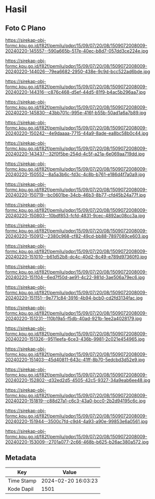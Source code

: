 # Hasil

## Foto C Plano

https://sirekap-obj-formc.kpu.go.id/f82f/pemilu/pdpr/15/09/07/20/08/1509072008009-20240220-145557--590a665b-517e-40ec-b8d7-057dd3ce224e.jpg

https://sirekap-obj-formc.kpu.go.id/f82f/pemilu/pdpr/15/09/07/20/08/1509072008009-20240220-144026--79ea6682-2950-438e-9c9d-bcc522ad6bde.jpg

https://sirekap-obj-formc.kpu.go.id/f82f/pemilu/pdpr/15/09/07/20/08/1509072008009-20240220-144316--c876c468-d5ef-44d5-81f9-b4ac5b296aa7.jpg

https://sirekap-obj-formc.kpu.go.id/f82f/pemilu/pdpr/15/09/07/20/08/1509072008009-20240220-145830--43bb701c-995e-416f-b55b-50ad1a6a7b89.jpg

https://sirekap-obj-formc.kpu.go.id/f82f/pemilu/pdpr/15/09/07/20/08/1509072008009-20240220-150242--4e9daaaa-7715-44a9-8ade-ea8bc58b0c44.jpg

https://sirekap-obj-formc.kpu.go.id/f82f/pemilu/pdpr/15/09/07/20/08/1509072008009-20240220-143437--32f0f5be-254d-4c5f-a21a-6e069aa719dd.jpg

https://sirekap-obj-formc.kpu.go.id/f82f/pemilu/pdpr/15/09/07/20/08/1509072008009-20240220-150552--8a5a3b6c-fd3c-4c8b-b761-e186d4f7a0a9.jpg

https://sirekap-obj-formc.kpu.go.id/f82f/pemilu/pdpr/15/09/07/20/08/1509072008009-20240220-150719--bc0601be-34cb-46b3-8b77-cfd45b24a77f.jpg

https://sirekap-obj-formc.kpu.go.id/f82f/pemilu/pdpr/15/09/07/20/08/1509072008009-20240220-150803--10bdf853-fcfd-4831-9cec-4892ac08cc3a.jpg

https://sirekap-obj-formc.kpu.go.id/f82f/pemilu/pdpr/15/09/07/20/08/1509072008009-20240220-150912--2380c968-cf82-49cd-bb88-7897089ce603.jpg

https://sirekap-obj-formc.kpu.go.id/f82f/pemilu/pdpr/15/09/07/20/08/1509072008009-20240220-151010--b61d52b8-dc4c-40d2-8c49-e789d97360f0.jpg

https://sirekap-obj-formc.kpu.go.id/f82f/pemilu/pdpr/15/09/07/20/08/1509072008009-20240220-151104--6ed7f50d-ae91-4c22-981d-3ae506a79ec6.jpg

https://sirekap-obj-formc.kpu.go.id/f82f/pemilu/pdpr/15/09/07/20/08/1509072008009-20240220-151151--9e771c84-3916-4b94-bcb0-cd2fd3134fac.jpg

https://sirekap-obj-formc.kpu.go.id/f82f/pemilu/pdpr/15/09/07/20/08/1509072008009-20240220-151231--110b19a5-f5db-40ad-921b-1ee2a4028179.jpg

https://sirekap-obj-formc.kpu.go.id/f82f/pemilu/pdpr/15/09/07/20/08/1509072008009-20240220-151326--9511eefa-6ce3-436b-9981-2c021e454965.jpg

https://sirekap-obj-formc.kpu.go.id/f82f/pemilu/pdpr/15/09/07/20/08/1509072008009-20240220-151403--45d40811-643c-41ff-8b70-5edcbd3d52e9.jpg

https://sirekap-obj-formc.kpu.go.id/f82f/pemilu/pdpr/15/09/07/20/08/1509072008009-20240220-152802--d32ed2d5-4505-42c5-9327-34a9eab6ee48.jpg

https://sirekap-obj-formc.kpu.go.id/f82f/pemilu/pdpr/15/09/07/20/08/1509072008009-20240220-151819--c88d27a1-c6c3-43a0-bcc0-2b2d94195c6c.jpg

https://sirekap-obj-formc.kpu.go.id/f82f/pemilu/pdpr/15/09/07/20/08/1509072008009-20240220-151944--3500c7fd-c9d4-4a93-a90e-99853e6a0561.jpg

https://sirekap-obj-formc.kpu.go.id/f82f/pemilu/pdpr/15/09/07/20/08/1509072008009-20240220-153009--2701a077-2c66-468b-b625-b26ac380a572.jpg


## Metadata

| Key        | Value               |
| ---------- | ------------------- |
| Time Stamp | 2024-02-20 16:03:23 |
| Kode Dapil | 1501                |



